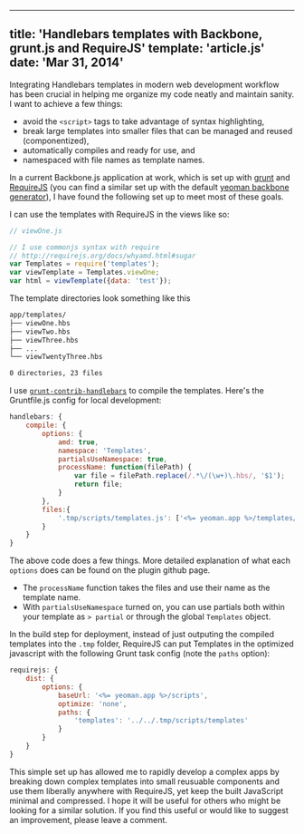 
---
title: 'Handlebars templates with Backbone, grunt.js and RequireJS'
template: 'article.js'
date: 'Mar 31, 2014'
---

Integrating Handlebars templates in modern web development workflow has been crucial in helping me organize my code neatly and maintain sanity. I want to achieve a few things:

- avoid the `<script>` tags to take advantage of syntax highlighting,
- break large templates into smaller files that can be managed and reused (componentized),
- automatically compiles and ready for use, and
- namespaced with file names as template names.

In a current Backbone.js application at work, which is set up with [grunt](gruntjs.com) and [RequireJS](requirejs.org) (you can find a similar set up with the default [yeoman backbone generator](https://github.com/yeoman/generator-backbone/)), I have found the following set up to meet most of these goals.

I can use the templates with RequireJS in the views like so:

```js
// viewOne.js

// I use commonjs syntax with require
// http://requirejs.org/docs/whyamd.html#sugar
var Templates = require('templates');
var viewTemplate = Templates.viewOne;
var html = viewTemplate({data: 'test'});
```

The template directories look something like this

```sh
app/templates/
├── viewOne.hbs
├── viewTwo.hbs
├── viewThree.hbs
├── ...
└── viewTwentyThree.hbs

0 directories, 23 files
```

I use [`grunt-contrib-handlebars`](https://github.com/gruntjs/grunt-contrib-handlebars) to compile the templates. Here's the Gruntfile.js config for local development:

```js
handlebars: {
	compile: {
		options: {
			amd: true,
			namespace: 'Templates',
			partialsUseNamespace: true,
			processName: function(filePath) {
				var file = filePath.replace(/.*\/(\w+)\.hbs/, '$1');
				return file;
			}
		},
		files:{
			'.tmp/scripts/templates.js': ['<%= yeoman.app %>/templates/*.hbs']
		}
	}
}
```

The above code does a few things. More detailed explanation of what each `options` does can be found on the plugin github page.

- The `processName` function takes the files and use their name as the template name.
- With `partialsUseNamespace` turned on, you can use partials both within your template as `> partial` or through the global `Templates` object.

In the build step for deployment, instead of just outputing the compiled templates into the `.tmp` folder, RequireJS can put Templates in the optimized javascript with the following Grunt task config (note the `paths` option):

```js
requirejs: {
	dist: {
		options: {
			baseUrl: '<%= yeoman.app %>/scripts',
			optimize: 'none',
			paths: {
				'templates': '../../.tmp/scripts/templates'
			}
		}
	}
}
```

This simple set up has allowed me to rapidly develop a complex apps by breaking down complex templates into small reusuable components and use them liberally anywhere with RequireJS, yet keep the built JavaScript minimal and compressed. I hope it will be useful for others who might be looking for a similar solution. If you find this useful or would like to suggest an improvement, please leave a comment.
